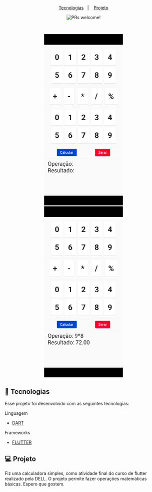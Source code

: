 <p align="center">
  <a href="#-tecnologias">Tecnologias</a>&nbsp;&nbsp;&nbsp;|&nbsp;&nbsp;&nbsp;
  <a href="#-projeto">Projeto</a>
</p>

<p align="center">
 <img src="https://img.shields.io/static/v1?label=PRs&message=welcome&color=49AA26&labelColor=000000" alt="PRs welcome!" />

</p>

<br>

<p align="center">
  <img alt="Calculadora" src="https://github.com/LLR798/calculadora_simples_com_mobx/blob/main/previews/Screenshot1.png?raw=true" width="50%">
  <img alt="Calculadora" src="https://github.com/LLR798/calculadora_simples_com_mobx/blob/main/previews/Screenshot2.png?raw=true" width="50%">
</p>


## 🚀 Tecnologias

Esse projeto foi desenvolvido com as seguintes tecnologias:

Linguagem

- [DART](https://dart.dev/)

Frameworks

- [FLUTTER](https://flutter.dev/)


## 💻 Projeto

Fiz uma calculadora simples, como atividade final do curso de flutter realizado pela DELL. O projeto permite fazer operações matemáticas básicas. Espero que gostem.<p align="center">
</p>